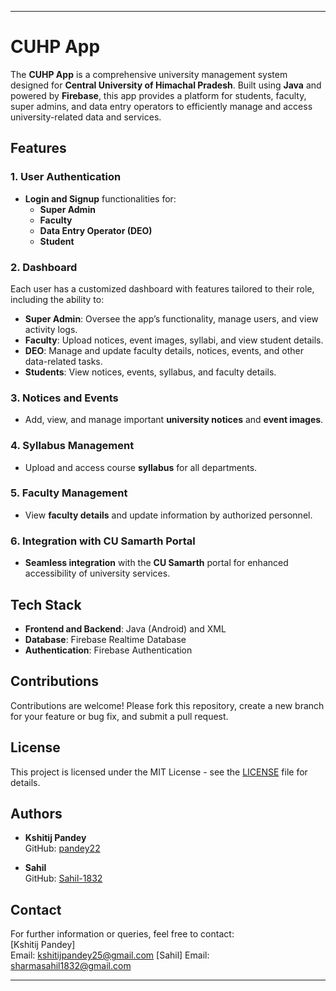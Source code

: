 
---

# CUHP App

The **CUHP App** is a comprehensive university management system designed for **Central University of Himachal Pradesh**. Built using **Java** and powered by **Firebase**, this app provides a platform for students, faculty, super admins, and data entry operators to efficiently manage and access university-related data and services.

## Features

### 1. User Authentication
- **Login and Signup** functionalities for:
  - **Super Admin**
  - **Faculty**
  - **Data Entry Operator (DEO)**
  - **Student**

### 2. Dashboard
Each user has a customized dashboard with features tailored to their role, including the ability to:
- **Super Admin**: Oversee the app’s functionality, manage users, and view activity logs.
- **Faculty**: Upload notices, event images, syllabi, and view student details.
- **DEO**: Manage and update faculty details, notices, events, and other data-related tasks.
- **Students**: View notices, events, syllabus, and faculty details.

### 3. Notices and Events
- Add, view, and manage important **university notices** and **event images**.

### 4. Syllabus Management
- Upload and access course **syllabus** for all departments.

### 5. Faculty Management
- View **faculty details** and update information by authorized personnel.

### 6. Integration with CU Samarth Portal
- **Seamless integration** with the **CU Samarth** portal for enhanced accessibility of university services.

## Tech Stack

- **Frontend and Backend**: Java (Android) and XML
- **Database**: Firebase Realtime Database
- **Authentication**: Firebase Authentication


## Contributions

Contributions are welcome! Please fork this repository, create a new branch for your feature or bug fix, and submit a pull request.

## License

This project is licensed under the MIT License - see the [LICENSE](LICENSE) file for details.

## Authors

- **Kshitij Pandey**  
  GitHub: [pandey22](https://github.com/pandey22)

- **Sahil**  
  GitHub: [Sahil-1832](https://github.com/Sahil-1832)

## Contact

For further information or queries, feel free to contact:  
[Kshitij Pandey]  
Email: kshitijpandey25@gmail.com
[Sahil]
Email: sharmasahil1832@gmail.com

---
